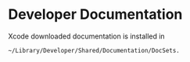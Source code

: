 # Developer Documentation 

Xcode downloaded documentation is installed in 

```
~/Library/Developer/Shared/Documentation/DocSets.

```

